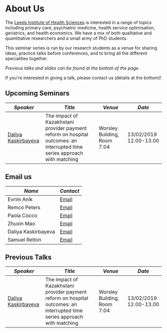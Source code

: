 # About Us

The [Leeds Institute of Health Sciences](https://medicinehealth.leeds.ac.uk/homepage/146/leeds_institute_of_health_science)
is interested in a range of topics including primary care, psychiatric medicine, health service optimisation, geriatrics,
and health economics. We have a mix of both qualitative and quantitiative researchers and a small army of PhD students.

This seminar series is run by our research students as a venue for sharing ideas, practice talks before conferences,
and to bring all the different specialities together.

*Previous talks and slides can be found at the bottom of the page.*

If you're interested in giving a talk, please contact us (details at the bottom)!

## Upcoming Seminars

| *Speaker* | *Title* | *Venue*| *Date* |
|-----------|---------|-----------------|---------------------------|
| [Daliya Kaskirbayeva](https://medicinehealth.leeds.ac.uk/faculty-/pgr/3878/daliya-kaskirbayeva) | The impact of Kazakhstani provider payment reform on hospital outcomes: an interrupted time series approach with matching | Worsley Building, Room 7.04 |13/02/2019 12.00-13.00|

## Email us

| *Name* | *Contact* |
|--------|-----------|
| Evrim Anik | [Email](mailto:umean@leeds.ac.uk) |
| Remco Peters | [Email](mailto:umrpe@leeds.ac.uk) |
| Paola Cocco | [Email](mailto:umpc@leeds.ac.uk) |
| Zhuxin Mao | [Email](mailto:umzm@leeds.ac.uk) |
| Daliya Kaskirbayeva | [Email](mailto:umdk@leeds.ac.uk) |
| Samuel Relton | [Email](mailto:s.d.relton@leeds.ac.uk) |

## Previous Talks

| *Speaker* | *Title* | *Venue*| *Date* |
|-----------|---------|-----------------|---------------------------|
| [Daliya Kaskirbayeva](https://medicinehealth.leeds.ac.uk/faculty-/pgr/3878/daliya-kaskirbayeva) | The impact of Kazakhstani provider payment reform on hospital outcomes: an interrupted time series approach with matching | Worsley Building, Room 7.04 |13/02/2019 12.00-13.00|
